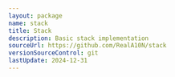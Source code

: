 ```yaml
---
layout: package
name: stack
title: Stack
description: Basic stack implementation
sourceUrl: https://github.com/RealA10N/stack
versionSourceControl: git
lastUpdate: 2024-12-31
---
```

